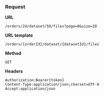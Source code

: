 ### Request

**URL**

`/orders/24/dataset/50/files?page=0&size=20`

**URL template**

`/orders/{orderId}/dataset/{datasetId}/files`

**Method**

`GET`

**Headers**

`Authorization:Bearer{token}`  
`Content-Type:application/json;charset=UTF-8`  
`Accept:application/json`  
